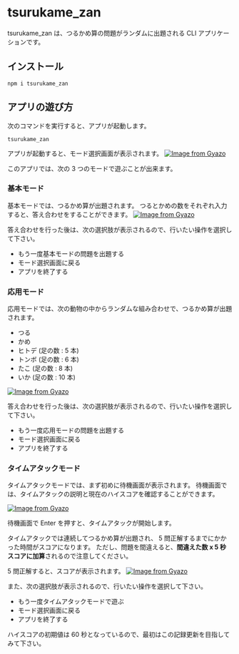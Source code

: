 # tsurukame_zan

tsurukame_zan は、つるかめ算の問題がランダムに出題される CLI アプリケーションです。

## インストール

```
npm i tsurukame_zan
```

## アプリの遊び方

次のコマンドを実行すると、アプリが起動します。

```
tsurukame_zan
```

アプリが起動すると、モード選択画面が表示されます。
[![Image from Gyazo](https://i.gyazo.com/6e4e0cfb189d3ae3531d996f5afb4eb5.png)](https://gyazo.com/6e4e0cfb189d3ae3531d996f5afb4eb5)

このアプリでは、次の 3 つのモードで遊ぶことが出来ます。

### 基本モード

基本モードでは、つるかめ算が出題されます。
つるとかめの数をそれぞれ入力すると、答え合わせをすることができます。
[![Image from Gyazo](https://i.gyazo.com/828a1aa2ee8d4c58097f98abbdc5e779.gif)](https://gyazo.com/828a1aa2ee8d4c58097f98abbdc5e779)

答え合わせを行った後は、次の選択肢が表示されるので、行いたい操作を選択して下さい。

- もう一度基本モードの問題を出題する
- モード選択画面に戻る
- アプリを終了する

### 応用モード

応用モードでは、次の動物の中からランダムな組み合わせで、つるかめ算が出題されます。

- つる
- かめ
- ヒトデ (足の数 : 5 本)
- トンボ (足の数 : 6 本)
- たこ (足の数 : 8 本)
- いか (足の数 : 10 本)

[![Image from Gyazo](https://i.gyazo.com/2794740487b6be11576047c2b37bb6f8.gif)](https://gyazo.com/2794740487b6be11576047c2b37bb6f8)

答え合わせを行った後は、次の選択肢が表示されるので、行いたい操作を選択して下さい。

- もう一度応用モードの問題を出題する
- モード選択画面に戻る
- アプリを終了する

### タイムアタックモード

タイムアタックモードでは、まず初めに待機画面が表示されます。
待機画面では、タイムアタックの説明と現在のハイスコアを確認することができます。

[![Image from Gyazo](https://i.gyazo.com/b7bd3055c02d7eb0bb48e91aebcec97d.png)](https://gyazo.com/b7bd3055c02d7eb0bb48e91aebcec97d)

待機画面で Enter を押すと、タイムアタックが開始します。

タイムアタックでは連続してつるかめ算が出題され、
5 問正解するまでにかかった時間がスコアになります。
ただし、問題を間違えると、**間違えた数 x 5 秒スコアに加算**されるので注意してください。

5 問正解すると、スコアが表示されます。
[![Image from Gyazo](https://i.gyazo.com/b2c3f26e1ceaa6d4bf5a49adc05d7979.png)](https://gyazo.com/b2c3f26e1ceaa6d4bf5a49adc05d7979)

また、次の選択肢が表示されるので、行いたい操作を選択して下さい。

- もう一度タイムアタックモードで遊ぶ
- モード選択画面に戻る
- アプリを終了する

ハイスコアの初期値は 60 秒となっているので、最初はこの記録更新を目指してみて下さい。
